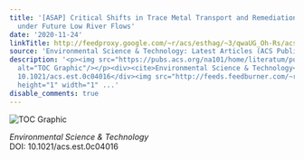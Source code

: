 ```yaml
---
title: '[ASAP] Critical Shifts in Trace Metal Transport and Remediation Performance
  under Future Low River Flows'
date: '2020-11-24'
linkTitle: http://feedproxy.google.com/~r/acs/esthag/~3/qwaUG_Oh-Rs/acs.est.0c04016
source: 'Environmental Science & Technology: Latest Articles (ACS Publications)'
description: '<p><img src="https://pubs.acs.org/na101/home/literatum/publisher/achs/journals/content/esthag/0/esthag.ahead-of-print/acs.est.0c04016/20201124/images/medium/es0c04016_0007.gif"
  alt="TOC Graphic"/></p><div><cite>Environmental Science & Technology</cite></div><div>DOI:
  10.1021/acs.est.0c04016</div><img src="http://feeds.feedburner.com/~r/acs/esthag/~4/qwaUG_Oh-Rs"
  height="1" width="1" ...'
disable_comments: true
---
```

<p><img src="https://pubs.acs.org/na101/home/literatum/publisher/achs/journals/content/esthag/0/esthag.ahead-of-print/acs.est.0c04016/20201124/images/medium/es0c04016_0007.gif" alt="TOC Graphic"/></p><div><cite>Environmental Science & Technology</cite></div><div>DOI: 10.1021/acs.est.0c04016</div><img src="http://feeds.feedburner.com/~r/acs/esthag/~4/qwaUG_Oh-Rs" height="1" width="1" ...